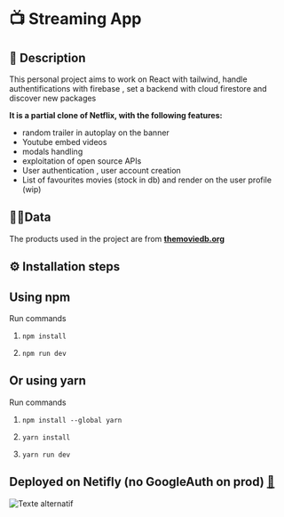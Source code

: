 # 📺 Streaming App

## 📝 Description

This personal project aims to work on React with tailwind, handle authentifications with firebase , set a backend with cloud firestore and discover new packages

**It is a partial clone of Netflix, with the following features:**

- random trailer in autoplay on the banner
- Youtube embed videos
- modals handling
- exploitation of open source APIs
- User authentication , user account creation
- List of favourites movies (stock in db) and render on the user profile (wip)

## 👨‍💻Data

The products used in the project are from **[themoviedb.org](https://developers.themoviedb.org/3/getting-started/introduction)**

## ⚙️ Installation steps

## Using npm

Run commands

1. `npm install`

2. `npm run dev`

## Or using yarn

Run commands

1. `npm install --global yarn`

2. `yarn install`

3. `yarn run dev`

## Deployed on Netifly (no GoogleAuth on prod) **[🔗](https://gleaming-gumdrop-0339b4.netlify.app/)**

![Texte alternatif](src/assets/img/matflexscreenshot.png "screenshot")
